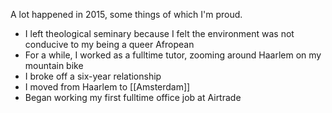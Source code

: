 ---
---
A lot happened in 2015, some things of which I'm proud.

- I left theological seminary because I felt the environment was not conducive to my being a queer Afropean
- For a while, I worked as a fulltime tutor, zooming around Haarlem on my mountain bike
- I broke off a six-year relationship
- I moved from Haarlem to [[Amsterdam]]
- Began working my first fulltime office job at Airtrade